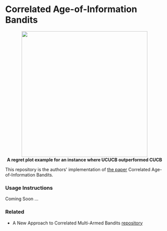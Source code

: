 # Correlated Age-of-Information Bandits

<p align="center">
  <img src="media/system.png" width="400"/>
  <br>
<b>A regret plot example for an instance where UCUCB outperformed CUCB</b>
</p>

This repository is the authors' implementation of [the paper](home.iitb.ac.in/~ishankjuneja/files/1570682101.pdf) Correlated Age-of-Information Bandits. 

### Usage Instructions

Coming Soon ...

### Related

- A New Approach to Correlated Multi-Armed Bandits [repository](https://github.com/ishank-juneja/UCUCB)

